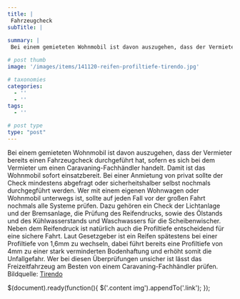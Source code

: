 ```yaml
---
title: |
 Fahrzeugcheck
subTitle: |
 
summary: |
 Bei einem gemieteten Wohnmobil ist davon auszugehen, dass der Vermieter bereits einen Fahrzeugcheck durchgeführt hat, sofern es sich bei dem Vermieter um einen Caravaning-Fachhändler handelt. Damit ist das Wohnmobil sofort einsatzbereit. Bei einer Anmietung von privat sollte der Check mindestens abgefragt 

# post thumb
image: '/images/items/141120-reifen-profiltiefe-tirendo.jpg'

# taxonomies
categories: 
  - ''
  - ''
tags:
  - ''

# post type
type: "post"
---
```


[](http://www.tirendo.de/)

Bei einem gemieteten Wohnmobil ist davon auszugehen, dass der Vermieter bereits einen Fahrzeugcheck durchgeführt hat, sofern es sich bei dem Vermieter um einen Caravaning-Fachhändler handelt. Damit ist das Wohnmobil sofort einsatzbereit. Bei einer Anmietung von privat sollte der Check mindestens abgefragt oder sicherheitshalber selbst nochmals durchgegführt werden. Wer mit einem eigenen Wohnwagen oder Wohnmobil unterwegs ist, sollte auf jeden Fall vor der großen Fahrt nochmals alle Systeme prüfen. Dazu gehören ein Check der Lichtanlage und der Bremsanlage, die Prüfung des Reifendrucks, sowie des Ölstands und des Kühlwasserstands und Waschwassers für die Scheibenwischer. Neben dem Reifendruck ist natürlich auch die Profiltiefe entscheidend für eine sichere Fahrt. Laut Gesetzgeber ist ein Reifen spätestens bei einer Profiltiefe von 1,6mm zu wechseln, dabei führt bereits eine Profiltiefe von 4mm zu einer stark verminderten Bodenhaftung und erhöht somit die Unfallgefahr. Wer bei diesen Überprüfungen unsicher ist lässt das Freizeitfahrzeug am Besten von einem Caravaning-Fachhändler prüfen. Bildquelle: [Tirendo](http://www.tirendo.de)  

$(document).ready(function(){
$('.content img').appendTo('.link');
});